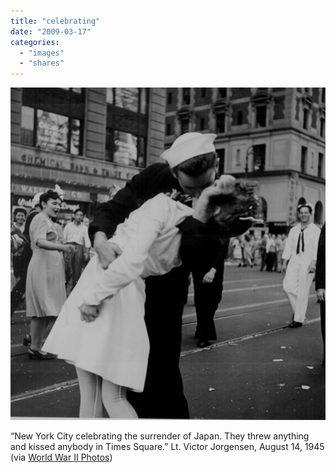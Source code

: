 ```yaml
---
title: "celebrating"
date: "2009-03-17"
categories: 
  - "images"
  - "shares"
---
```


![](images/4wnP83SaFl6q3hn6pO2NI06Mo1_1280-970x1024.jpg)

“New York City celebrating the surrender of Japan. They threw anything and kissed anybody in Times Square.” Lt. Victor Jorgensen, August 14, 1945 (via [World War II Photos](http://www.archives.gov/research/ww2/photos/#aviation))
